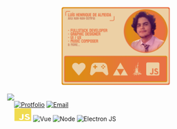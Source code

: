 <div align="center">
    <img width="50%" src="https://raw.githubusercontent.com/NaN-NaN-sempai/NaN-NaN-sempai/main/banner.png"/>
</div>

<br>

<div style="display:flex">

<div>
    <a href="https://github.com/NaN-NaN-sempai">
    <img height="180em" src="https://github-readme-stats.vercel.app/api/top-langs/?username=NaN-NaN-sempai&layout=compact&langs_count=7&theme=dark"/>
</div>

<div>
    <div><br>
        <a target="_blank" href="https://nan-nan-sempai.github.io/"><img alt="Protfolio" src="https://img.shields.io/badge/Portfolio-272727?style=for-the-badge&logo=github&logoColor=white"/></a>
        <a target="_blank" href="mailto:luis.h.wrk@gmail.com?Subject=I%20came%20from%20Github"><img alt="Email" src="https://img.shields.io/badge/gmail-E90808?style=for-the-badge&logo=gmail&logoColor=white"/></a>
    </div>
     <div>
        <img alt="JS" height="30" width="40" src="https://raw.githubusercontent.com/devicons/devicon/master/icons/javascript/javascript-plain.svg"/>
        <img alt="Vue" height="30" width="30" src="https://vuejs.org/images/logo.png"/>
        <img alt="Node" height="43" width="43" src="https://www.qrsof.com/images/nodejs.png">
        <img alt="Electron JS" height="43" width="43" src="https://www.electronjs.org/pt/assets/img/favicon.ico">
    </div>
</div>
    
</div>


   
